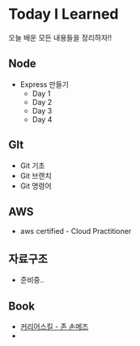 # Today I Learned 

오늘 배운 모든 내용들을 정리하자!!

## Node

* Express  만들기
  * Day 1
  * Day 2
  * Day 3
  * Day 4

## GIt

* Git 기초 
* Git 브랜치
* Git 명령어

## AWS 

* aws certified - Cloud Practitioner

## 자료구조

* 준비중..

## Book

* [커리어스킬 - 존 손메즈](#https://github.com/rockjeon/TIL/blob/master/Book/CareerSkill.md)
* 



